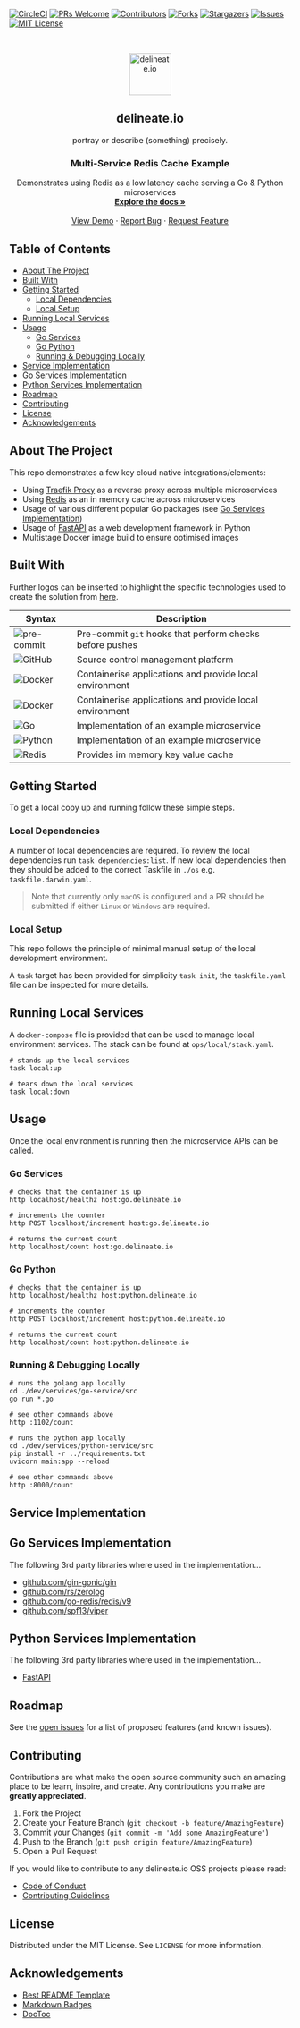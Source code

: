 [![CircleCI][circleci-url]][circleci-url]
[![PRs Welcome][pr-welcome-shield]][pr-welcome-url]
[![Contributors][contributors-shield]][contributors-url]
[![Forks][forks-shield]][forks-url]
[![Stargazers][stars-shield]][stars-url]
[![Issues][issues-shield]][issues-url]
[![MIT License][license-shield]][license-url]

<!-- PROJECT LOGO -->
<br />
<p align="center">
  <img alt="delineate.io" src="https://github.com/delineateio/.github/blob/master/assets/logo.png?raw=true" height="75" />
  <h2 align="center">delineate.io</h2>
  <p align="center">portray or describe (something) precisely.</p>

  <h3 align="center">Multi-Service Redis Cache Example</h3>

  <p align="center">
    Demonstrates using Redis as a low latency cache serving a Go & Python microservices
    <br />
    <a href="https://github.com/delineateio/multi-service-shared-cache"><strong>Explore the docs »</strong></a>
    <br />
    <br />
    <a href="https://github.com/delineateio/multi-service-shared-cache">View Demo</a>
    ·
    <a href="https://github.com/delineateio/multi-service-shared-cache/issues">Report Bug</a>
    ·
    <a href="https://github.com/delineateio/multi-service-shared-cache/issues">Request Feature</a>
  </p>
</p>

## Table of Contents

<!-- START doctoc generated TOC please keep comment here to allow auto update -->
<!-- DON'T EDIT THIS SECTION, INSTEAD RE-RUN doctoc TO UPDATE -->

- [About The Project](#about-the-project)
- [Built With](#built-with)
- [Getting Started](#getting-started)
  - [Local Dependencies](#local-dependencies)
  - [Local Setup](#local-setup)
- [Running Local Services](#running-local-services)
- [Usage](#usage)
  - [Go Services](#go-services)
  - [Go Python](#go-python)
  - [Running & Debugging Locally](#running--debugging-locally)
- [Service Implementation](#service-implementation)
- [Go Services Implementation](#go-services-implementation)
- [Python Services Implementation](#python-services-implementation)
- [Roadmap](#roadmap)
- [Contributing](#contributing)
- [License](#license)
- [Acknowledgements](#acknowledgements)

<!-- END doctoc generated TOC please keep comment here to allow auto update -->

<!-- ABOUT THE PROJECT -->
## About The Project

This repo demonstrates a few key cloud native integrations/elements:

* Using [Traefik Proxy](https://doc.traefik.io/traefik/) as a reverse proxy across multiple microservices
* Using [Redis](https://redis.io/) as an in memory cache across microservices
* Usage of various different popular Go packages (see [Go Services Implementation](#go-services-implementation))
* Usage of [FastAPI](https://fastapi.tiangolo.com/) as a web development framework in Python
* Multistage Docker image build to ensure optimised images

## Built With

Further logos can be inserted to highlight the specific technologies used to create the solution from [here](https://github.com/Ileriayo/markdown-badges).

| Syntax | Description |
| --- | ----------- |
| ![pre-commit](https://img.shields.io/badge/precommit-%235835CC.svg?style=for-the-badge&logo=precommit&logoColor=white) | Pre-commit `git` hooks that perform checks before pushes|
| ![GitHub](https://img.shields.io/badge/github-%23121011.svg?style=for-the-badge&logo=github&logoColor=white) | Source control management platform  |
| ![Docker](https://img.shields.io/badge/docker-%230db7ed.svg?style=for-the-badge&logo=docker&logoColor=white) | Containerise applications and provide local environment |
| ![Docker](https://img.shields.io/badge/docker-%230db7ed.svg?style=for-the-badge&logo=docker&logoColor=white) | Containerise applications and provide local environment |
| ![Go](https://img.shields.io/badge/go-%2300ADD8.svg?style=for-the-badge&logo=go&logoColor=white) | Implementation of an example microservice |
| ![Python](https://img.shields.io/badge/python-3670A0?style=for-the-badge&logo=python&logoColor=ffdd54) | Implementation of an example microservice |
| ![Redis](https://img.shields.io/badge/redis-%23DD0031.svg?style=for-the-badge&logo=redis&logoColor=white) | Provides im memory key value cache |

<!-- GETTING STARTED -->
## Getting Started

To get a local copy up and running follow these simple steps.

### Local Dependencies

A number of local dependencies are required.  To review the local dependencies run `task dependencies:list`.  If new local dependencies then they should be added to the correct Taskfile in `./os` e.g. `taskfile.darwin.yaml`.

> Note that currently only `macOS` is configured and a PR should be submitted if either `Linux` or `Windows` are required.

### Local Setup

This repo follows the principle of minimal manual setup of the local development environment.

 A `task` target has been provided for simplicity ```task init```, the `taskfile.yaml` file can be inspected for more details.

## Running Local Services

A `docker-compose` file is provided that can be used to manage local environment services.  The stack can be found at `ops/local/stack.yaml`.

```shell
# stands up the local services
task local:up

# tears down the local services
task local:down
```

<!-- USAGE EXAMPLES -->

## Usage

Once the local environment is running then the microservice APIs can be called.

### Go Services

```shell
# checks that the container is up
http localhost/healthz host:go.delineate.io

# increments the counter
http POST localhost/increment host:go.delineate.io

# returns the current count
http localhost/count host:go.delineate.io
```

### Go Python

```shell
# checks that the container is up
http localhost/healthz host:python.delineate.io

# increments the counter
http POST localhost/increment host:python.delineate.io

# returns the current count
http localhost/count host:python.delineate.io
```

### Running & Debugging Locally

```shell
# runs the golang app locally
cd ./dev/services/go-service/src
go run *.go

# see other commands above
http :1102/count

# runs the python app locally
cd ./dev/services/python-service/src
pip install -r ../requirements.txt
uvicorn main:app --reload

# see other commands above
http :8000/count
```

## Service Implementation

## Go Services Implementation

The following 3rd party libraries where used in the implementation...

* [github.com/gin-gonic/gin](https://github.com/gin-gonic/gin)
* [github.com/rs/zerolog](https://github.com/rs/zerolog)
* [github.com/go-redis/redis/v9](https://github.com/go-redis/redis)
* [github.com/spf13/viper](https://github.com/spf13/viper)

## Python Services Implementation

The following 3rd party libraries where used in the implementation...

* [FastAPI](https://fastapi.tiangolo.com/)

<!-- ROADMAP -->
## Roadmap

See the [open issues](https://github.com/delineateio/multi-service-shared-cache/issues) for a list of proposed features (and known issues).

<!-- CONTRIBUTING -->
## Contributing

Contributions are what make the open source community such an amazing place to be learn, inspire, and create. Any contributions you make are **greatly appreciated**.

1. Fork the Project
2. Create your Feature Branch (`git checkout -b feature/AmazingFeature`)
3. Commit your Changes (`git commit -m 'Add some AmazingFeature'`)
4. Push to the Branch (`git push origin feature/AmazingFeature`)
5. Open a Pull Request

If you would like to contribute to any delineate.io OSS projects please read:

* [Code of Conduct](https://github.com/delineateio/.github/blob/master/CODE_OF_CONDUCT.md)
* [Contributing Guidelines](https://github.com/delineateio/.github/blob/master/CONTRIBUTING.md)

<!-- LICENSE -->
## License

Distributed under the MIT License. See `LICENSE` for more information.

<!-- ACKNOWLEDGEMENTS -->
## Acknowledgements

* [Best README Template](https://github.com/othneildrew/Best-README-Template)
* [Markdown Badges](https://github.com/Ileriayo/markdown-badges)
* [DocToc](https://github.com/thlorenz/doctoc)

<!-- MARKDOWN LINKS & IMAGES -->
<!-- https://www.markdownguide.org/basic-syntax/#reference-style-links -->

[circleci-url]: https://img.shields.io/circleci/build/gh/delineateio/multi-service-shared-cache?style=for-the-badge&logo=circleci
[pr-welcome-shield]: https://img.shields.io/badge/PRs-welcome-ff69b4.svg?style=for-the-badge&logo=github
[pr-welcome-url]: https://github.com/delineateio/multi-service-shared-cache/issues?q=is%3Aissue+is%3Aopen+label%3A%22good+first+issue
[contributors-shield]: https://img.shields.io/github/contributors/delineateio/multi-service-shared-cache.svg?style=for-the-badge&logo=github
[contributors-url]: https://github.com/delineateio/multi-service-shared-cache/graphs/contributors
[forks-shield]: https://img.shields.io/github/forks/delineateio/multi-service-shared-cache.svg?style=for-the-badge&logo=github
[forks-url]: https://github.com/delineateio/multi-service-shared-cache/network/members
[stars-shield]: https://img.shields.io/github/stars/delineateio/multi-service-shared-cache.svg?style=for-the-badge&logo=github
[stars-url]: https://github.com/delineateio/multi-service-shared-cache/stargazers
[issues-shield]: https://img.shields.io/github/issues/delineateio/multi-service-shared-cache.svg?style=for-the-badge&logo=github
[issues-url]: https://github.com/delineateio/multi-service-shared-cache/issues
[license-shield]: https://img.shields.io/github/license/delineateio/multi-service-shared-cache.svg?style=for-the-badge&logo=github
[license-url]: https://github.com/delineateio/multi-service-shared-cache/blob/master/LICENSE
